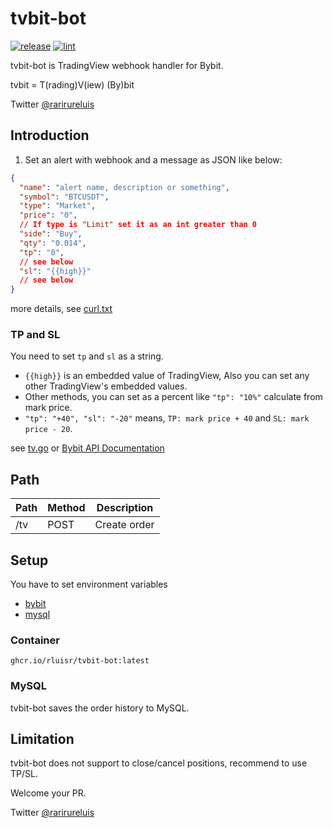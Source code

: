 tvbit-bot
============

[![release](https://github.com/rluisr/tvbit-bot/actions/workflows/release.yml/badge.svg)](https://github.com/rluisr/tvbit-bot/actions/workflows/release.yml)
[![lint](https://github.com/rluisr/tvbit-bot/actions/workflows/lint.yml/badge.svg?branch=master)](https://github.com/rluisr/tvbit-bot/actions/workflows/lint.yml)

tvbit-bot is TradingView webhook handler for Bybit.

tvbit = T(rading)V(iew) (By)bit

Twitter [@rarirureluis](https://twitter.com/rarirureluis)

Introduction
-------------

1. Set an alert with webhook and a message as JSON like below:

```json
{
  "name": "alert name, description or something",
  "symbol": "BTCUSDT",
  "type": "Market",
  "price": "0",
  // If type is "Limit" set it as an int greater than 0
  "side": "Buy",
  "qty": "0.014",
  "tp": "0",
  // see below
  "sl": "{{high}}"
  // see below
}
```

more details, see [curl.txt](example/curl.txt)

### TP and SL

You need to set `tp` and `sl` as a string.

- `{{high}}` is an embedded value of TradingView, Also you can set any other TradingView's embedded values.
- Other methods, you can set as a percent like `"tp": "10%"` calculate from mark price.
- `"tp": "+40", "sl": "-20"` means, `TP: mark price + 40` and `SL: mark price - 20`.

see [tv.go](pkg/domain/tv.go)
or [Bybit API Documentation](https://bybit-exchange.github.io/docs/linear/#:~:text=Transaction%20timestamp-,order,-How%20to%20Subscribe)

Path
-----

| Path     | Method | Description             |
|----------|--------|-------------------------|
| /tv      | POST   | Create order            |


Setup
-----

You have to set environment variables

- [bybit](pkg/external/bybit/config.go)
- [mysql](pkg/external/mysql/config.go)

### Container

`ghcr.io/rluisr/tvbit-bot:latest`

### MySQL

tvbit-bot saves the order history to MySQL.

Limitation
----------

tvbit-bot does not support to close/cancel positions, recommend to use TP/SL.

Welcome your PR.

Twitter [@rarirureluis](https://twitter.com/rarirureluis)

